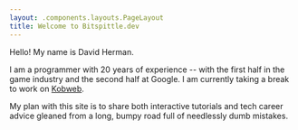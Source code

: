 ```yaml
---
layout: .components.layouts.PageLayout
title: Welcome to Bitspittle.dev
---
```


Hello! My name is David Herman.

I am a programmer with 20 years of experience -- with the first half in the game industry and the second half at Google.
I am currently taking a break to work on [Kobweb](https://github.com/varabyte/kobweb).

My plan with this site is to share both interactive tutorials and tech career advice gleaned from a long, bumpy road
full of needlessly dumb mistakes.